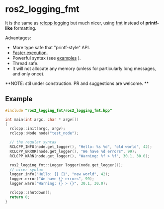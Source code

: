 # ros2_logging_fmt

It is the same as [rclcpp logging](https://docs.ros.org/en/foxy/Tutorials/Logging-and-logger-configuration.html)
but much nicer, using [fmt](https://github.com/fmtlib/fmt) instead of **printf-like** formatting.

Advantages:

- More type safe that "printf-style" API.
- [Faster execution](https://github.com/fmtlib/fmt#speed-tests).
- Powerful syntax (see [examples](https://fmt.dev/latest/syntax.html#format-examples) ).
- Thread safe.
- It will not allocate any memory (unless for particularly long messages, and only once).

**NOTE: stil under construction. PR and suggestions are welcome. **

## Example

```c++
#include "ros2_logging_fmt/ros2_logging_fmt.hpp"

int main(int argc, char * argv[])
{
  rclcpp::init(argc, argv);
  rclcpp::Node node("test_node");

  // the regular syntax
  RCLCPP_INFO(node.get_logger(), "Hello: %s %d", "old world", 42);
  RCLCPP_ERROR(node.get_logger(), "We have %d errors", 99);
  RCLCPP_WARN(node.get_logger(), "Warning: %f > %f", 30.1, 30.0);

  ros2_logging_fmt::Logger logger(node.get_logger());
  // nicer syntax
  logger.info("Hello: {} {}", "new world", 42);
  logger.error("We have {} errors", 99);
  logger.warn("Warning: {} > {}", 30.1, 30.0);

  rclcpp::shutdown();
  return 0;
}
```

